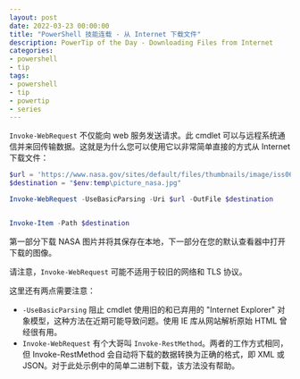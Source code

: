 ```yaml
---
layout: post
date: 2022-03-23 00:00:00
title: "PowerShell 技能连载 - 从 Internet 下载文件"
description: PowerTip of the Day - Downloading Files from Internet
categories:
- powershell
- tip
tags:
- powershell
- tip
- powertip
- series
---
```

`Invoke-WebRequest` 不仅能向 web 服务发送请求。此 cmdlet 可以与远程系统通信并来回传输数据。这就是为什么您可以使用它以非常简单直接的方式从 Internet 下载文件：

```powershell
$url = 'https://www.nasa.gov/sites/default/files/thumbnails/image/iss065e009613.jpg'
$destination = "$env:temp\picture_nasa.jpg"

Invoke-WebRequest -UseBasicParsing -Uri $url -OutFile $destination


Invoke-Item -Path $destination
```

第一部分下载 NASA 图片并将其保存在本地，下一部分在您的默认查看器中打开下载的图像。

请注意，`Invoke-WebRequest` 可能不适用于较旧的网络和 TLS 协议。

这里还有两点需要注意：

* `-UseBasicParsing` 阻止 cmdlet 使用旧的和已弃用的 "Internet Explorer" 对象模型，这种方法在近期可能导致问题。使用 IE 库从网站解析原始 HTML 曾经很有用。
* `Invoke-WebRequest` 有个大哥叫 `Invoke-RestMethod`。两者的工作方式相同，但 Invoke-RestMethod 会自动将下载的数据转换为正确的格式，即 XML 或 JSON。对于此处示例中的简单二进制下载，该方法没有帮助。

<!--本文国际来源：[Downloading Files from Internet](https://community.idera.com/database-tools/powershell/powertips/b/tips/posts/downloading-files-from-internet-2)-->


